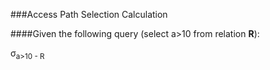 ###Access Path Selection Calculation

####Given the following query (select a>10 from relation **R**):

σ<sub>a>10 - R




